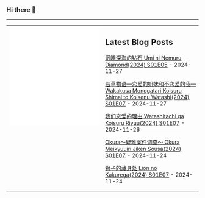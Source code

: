 ### Hi there 👋

<!--
**etng/etng** is a ✨ _special_ ✨ repository because its `README.md` (this file) appears on your GitHub profile.

Here are some ideas to get you started:

- 🔭 I’m currently working on ...
- 🌱 I’m currently learning ...
- 👯 I’m looking to collaborate on ...
- 🤔 I’m looking for help with ...
- 💬 Ask me about ...
- 📫 How to reach me: ...
- 😄 Pronouns: ...
- ⚡ Fun fact: ...
-->


---

<table>
<tr>
<td valign="top" width="50%">
<img src="metrics.svg" alt="Metric" />
</td>
<td valign="top" width="50%">

## Latest Blog Posts
<!-- blog start -->
[沉睡深海的钻石 Umi ni Nemuru Diamond(2024) S01E05](http://www.fanxinzhui.com/rr/2596#S01E05) - 2024-11-27

[若草物语—恋爱的姐妹和不恋爱的我— Wakakusa Monogatari Koisuru Shimai to Koisenu Watashi(2024) S01E07](http://www.fanxinzhui.com/rr/2585#S01E07) - 2024-11-27

[我们恋爱的理由 Watashitachi ga Koisuru Riyuu(2024) S01E07](http://www.fanxinzhui.com/rr/2592#S01E07) - 2024-11-26

[Okura～疑难案件调查～ Okura Meikyuuiri Jiken Sousa(2024) S01E07](http://www.fanxinzhui.com/rr/2591#S01E07) - 2024-11-24

[狮子的藏身处 Lion no Kakurega(2024) S01E07](http://www.fanxinzhui.com/rr/2590#S01E07) - 2024-11-24
<!-- blog end -->

</td></tr></table>

